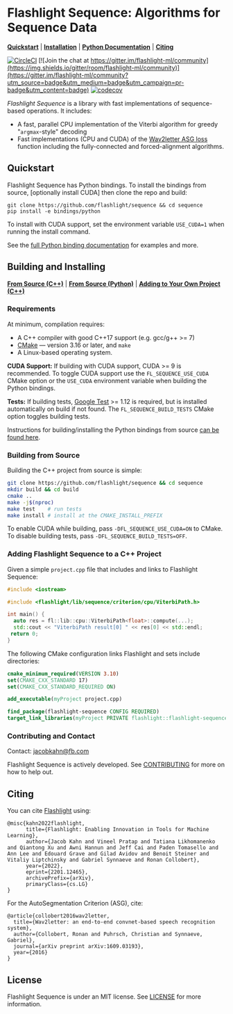 # Flashlight Sequence: Algorithms for Sequence Data

[**Quickstart**](#quickstart)
| [**Installation**](#building-and-installing)
| [**Python Documentation**](bindings/python)
| [**Citing**](#citing)

[![CircleCI](https://circleci.com/gh/flashlight/sequence.svg?style=shield)](https://app.circleci.com/pipelines/github/flashlight/sequence)
[![Join the chat at https://gitter.im/flashlight-ml/community](https://img.shields.io/gitter/room/flashlight-ml/community)](https://gitter.im/flashlight-ml/community?utm_source=badge&utm_medium=badge&utm_campaign=pr-badge&utm_content=badge) [![codecov](https://codecov.io/gh/flashlight/sequence/branch/main/graph/badge.svg?token=rBp4AilMc0)](https://codecov.io/gh/flashlight/sequence)

*Flashlight Sequence* is a library with fast implementations of sequence-based operations. It includes:
- A fast, parallel CPU implementation of the Viterbi algorithm for greedy "`argmax`-style" decoding
- Fast implementations (CPU and CUDA) of the [Wav2letter ASG loss](https://arxiv.org/pdf/1609.03193.pdf) function including the fully-connected and forced-alignment algorithms.

## Quickstart

Flashlight Sequence has Python bindings. To install the bindings from source, [optionally install CUDA] then clone the repo and build:
```shell
git clone https://github.com/flashlight/sequence && cd sequence
pip install -e bindings/python
```
To install with CUDA support, set the environment variable `USE_CUDA=1` when running the install command.

See the [full Python binding documentation](bindings/python) for examples and more.

## Building and Installing
[**From Source (C++)**](#building-from-source) | [**From Source (Python)**](bindings/python#build-instructions) | [**Adding to Your Own Project (C++)**](#adding-flashlight-sequence-to-a-c++-project)

### Requirements
At minimum, compilation requires:
- A C++ compiler with good C++17 support (e.g. gcc/g++ >= 7)
- [CMake](https://cmake.org/) — version 3.16 or later, and ``make``
- A Linux-based operating system.

**CUDA Support:** If building with CUDA support, CUDA >= 9 is recommended. To toggle CUDA support use the `FL_SEQUENCE_USE_CUDA` CMake option or the `USE_CUDA` environment variable when building the Python bindings.

**Tests:** If building tests, [Google Test](https://github.com/google/googletest) >= 1.12 is required, but is installed automatically on build if not found. The `FL_SEQUENCE_BUILD_TESTS` CMake option toggles building tests.

Instructions for building/installing the Python bindings from source [can be found here](bindings/python/README.md).

### Building from Source

Building the C++ project from source is simple:
```bash
git clone https://github.com/flashlight/sequence && cd sequence
mkdir build && cd build
cmake ..
make -j$(nproc)
make test    # run tests
make install # install at the CMAKE_INSTALL_PREFIX
```
To enable CUDA while building, pass `-DFL_SEQUENCE_USE_CUDA=ON` to CMake. To disable building tests, pass `-DFL_SEQUENCE_BUILD_TESTS=OFF`.

### Adding Flashlight Sequence to a C++ Project

Given a simple `project.cpp` file that includes and links to Flashlight Sequence:
```c++
#include <iostream>

#include <flashlight/lib/sequence/criterion/cpu/ViterbiPath.h>

int main() {
  auto res = fl::lib::cpu::ViterbiPath<float>::compute(...);
  std::cout << "ViterbiPath result[0] " << res[0] << std::endl;
 return 0;
}
```

The following CMake configuration links Flashlight and sets include directories:

```cmake
cmake_minimum_required(VERSION 3.10)
set(CMAKE_CXX_STANDARD 17)
set(CMAKE_CXX_STANDARD_REQUIRED ON)

add_executable(myProject project.cpp)

find_package(flashlight-sequence CONFIG REQUIRED)
target_link_libraries(myProject PRIVATE flashlight::flashlight-sequence)
```

### Contributing and Contact
Contact: jacobkahn@fb.com

Flashlight Sequence is actively developed. See
[CONTRIBUTING](CONTRIBUTING.md) for more on how to help out.

## Citing
You can cite [Flashlight](https://arxiv.org/abs/2201.12465) using:
```
@misc{kahn2022flashlight,
      title={Flashlight: Enabling Innovation in Tools for Machine Learning},
      author={Jacob Kahn and Vineel Pratap and Tatiana Likhomanenko and Qiantong Xu and Awni Hannun and Jeff Cai and Paden Tomasello and Ann Lee and Edouard Grave and Gilad Avidov and Benoit Steiner and Vitaliy Liptchinsky and Gabriel Synnaeve and Ronan Collobert},
      year={2022},
      eprint={2201.12465},
      archivePrefix={arXiv},
      primaryClass={cs.LG}
}
```

For the AutoSegmentation Criterion (ASG), cite:
```
@article{collobert2016wav2letter,
  title={Wav2letter: an end-to-end convnet-based speech recognition system},
  author={Collobert, Ronan and Puhrsch, Christian and Synnaeve, Gabriel},
  journal={arXiv preprint arXiv:1609.03193},
  year={2016}
}
```

## License
Flashlight Sequence is under an MIT license. See [LICENSE](LICENSE) for more information.
